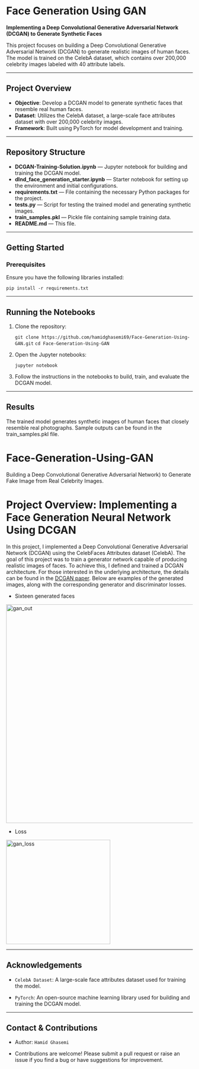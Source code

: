 # Face Generation Using GAN

**Implementing a Deep Convolutional Generative Adversarial Network (DCGAN) to Generate Synthetic Faces**

This project focuses on building a Deep Convolutional Generative Adversarial Network (DCGAN) to generate realistic images of human faces. The model is trained on the CelebA dataset, which contains over 200,000 celebrity images labeled with 40 attribute labels.

---

## Project Overview

- **Objective**: Develop a DCGAN model to generate synthetic faces that resemble real human faces.
- **Dataset**: Utilizes the CelebA dataset, a large-scale face attributes dataset with over 200,000 celebrity images.
- **Framework**: Built using PyTorch for model development and training.

---

## Repository Structure

- **DCGAN-Training-Solution.ipynb** — Jupyter notebook for building and training the DCGAN model.
- **dlnd_face_generation_starter.ipynb** — Starter notebook for setting up the environment and initial configurations.
- **requirements.txt** — File containing the necessary Python packages for the project.
- **tests.py** — Script for testing the trained model and generating synthetic images.
- **train_samples.pkl** — Pickle file containing sample training data.
- **README.md** — This file.

---

## Getting Started

### Prerequisites

Ensure you have the following libraries installed:

`pip install -r requirements.txt`

---

## Running the Notebooks

1. Clone the repository:
   
   `git clone https://github.com/hamidghasemi69/Face-Generation-Using-GAN.git`
   `cd Face-Generation-Using-GAN`

2. Open the Jupyter notebooks:
   
   `jupyter notebook`

3. Follow the instructions in the notebooks to build, train, and evaluate the DCGAN model.

---

## Results

The trained model generates synthetic images of human faces that closely resemble real photographs. Sample outputs can be found in the train_samples.pkl file.

# Face-Generation-Using-GAN
Building a Deep Convolutional Generative Adversarial Network) to Generate Fake Image from Real Celebrity Images.

# Project Overview: Implementing a Face Generation Neural Network Using DCGAN
In this project, I implemented a Deep Convolutional Generative Adversarial Network (DCGAN) using the CelebFaces Attributes dataset (CelebA). The goal of this project was to train a generator network capable of producing realistic images of faces. To achieve this, I defined and trained a DCGAN architecture. For those interested in the underlying architecture, the details can be found in the [DCGAN paper](https://arxiv.org/pdf/1511.06434.pdf). Below are examples of the generated images, along with the corresponding generator and discriminator losses.


* Sixteen generated faces
<img width="589" alt="gan_out" src="https://github.com/hamidghasemi69/Face-Generation-Using-GAN/assets/22797186/b9254beb-d212-40f6-982f-f729f1f5b6bd">



* Loss
<img width="281" alt="gan_loss" src="https://github.com/hamidghasemi69/Face-Generation-Using-GAN/assets/22797186/cd00a153-0fe5-4d21-9c64-22f5d560daf8">


---

## Acknowledgements

- `CelebA Dataset`: A large-scale face attributes dataset used for training the model.

- `PyTorch`: An open-source machine learning library used for building and training the DCGAN model.


---

## Contact & Contributions

- Author: `Hamid Ghasemi`

- Contributions are welcome! Please submit a pull request or raise an issue if you find a bug or have suggestions for improvement.



